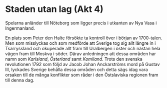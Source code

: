 # Staden utan lag (Akt 4)

Spelarna anländer till Nöteborg som ligger precis i utkanten av Nya Vasa i Ingermanland.

En plats som Peter den Halte försökte ta kontroll över i början av 1700-talen. Men som misslyckas och som medförde att Sverige tog sig allt längre in i Tsarryssland och okuperade allt fram till Uralbergen i öster och nästan hela vägen fram till Moskva i söder. Därav anledningen att dessa områden har namn som *Karlsland*, *Österland* samt *Komiland*. Trots den svenska revolutionen 1792 som följd av Jacob Johan Anckarströms mord på Gustav III, lyckades Sverige behålla dessa områden och detta sägs idag vara orsaken till de många konflikter som råder i den Östslaviska regionen fram till denna dag.

